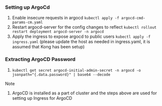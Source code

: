 ### Setting up ArgoCd

1. Enable insecure requests in argocd `kubectl apply -f argocd-cmd-params-cm.yaml`
2. Restart argocd-server for the config changes to reflect `kubectl rollout restart deployment argocd-server -n argocd`
3. Apply the ingress to expose argocd to public users `kubectl apply -f ingress.yaml` (please update the host as needed in ingress.yaml, it is assumed that Kong has been setup)

### Extracting ArgoCD Password

1. `kubectl get secret argocd-initial-admin-secret -n argocd -o jsonpath="{.data.password}" | base64 --decode`

> [!NOTE]
> 1. ArgoCD is installed as a part of cluster and the steps above are used for setting up Ingress for ArgoCD